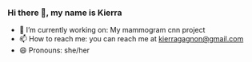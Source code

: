 ### Hi there 👋, my name is Kierra

- 🔭 I’m currently working on: My mammogram cnn project
- 📫 How to reach me: you can reach me at kierragagnon@gmail.com
- 😄 Pronouns: she/her

